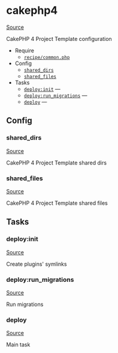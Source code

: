 <!-- DO NOT EDIT THIS FILE! -->
<!-- Instead edit recipe/cakephp4.php -->
<!-- Then run bin/docgen -->

# cakephp4

[Source](recipe/cakephp4.php)


CakePHP 4 Project Template configuration


* Require
  * [`recipe/common.php`](#recipe/common.php)
* Config
  * [`shared_dirs`](#shared_dirs)
  * [`shared_files`](#shared_files)
* Tasks
  * [`deploy:init`](#deploy:init) — 
  * [`deploy:run_migrations`](#deploy:run_migrations) — 
  * [`deploy`](#deploy) — 

## Config
### shared_dirs
[Source](recipe/cakephp4.php#L11)

CakePHP 4 Project Template shared dirs

### shared_files
[Source](recipe/cakephp4.php#L17)

CakePHP 4 Project Template shared files


## Tasks
### deploy:init
[Source](recipe/cakephp4.php#L25)



Create plugins' symlinks

### deploy:run_migrations
[Source](recipe/cakephp4.php#L32)



Run migrations

### deploy
[Source](recipe/cakephp4.php#L41)



Main task

